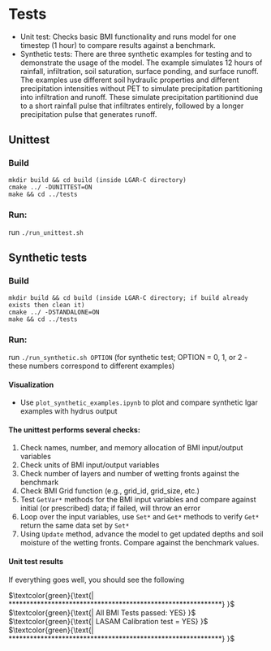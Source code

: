 # Tests
- Unit test: Checks basic BMI functionality and runs model for one timestep (1 hour) to compare results against a benchmark.
- Synthetic tests: There are three synthetic examples for testing and to demonstrate the usage of the model. The example simulates 12 hours of rainfall, infiltration, soil saturation, surface ponding, and surface runoff. The examples use different soil hydraulic properties and different precipitation intensities without PET to simulate precipitation partitioning into infiltration and runoff. These simulate precipitation partitionind due to a short rainfall pulse that infiltrates entirely, followed by a longer precipitation pulse that generates runoff.

## Unittest
### Build
```
mkdir build && cd build (inside LGAR-C directory)
cmake ../ -DUNITTEST=ON
make && cd ../tests
```

### Run:
run `./run_unittest.sh`

## Synthetic tests
### Build
```
mkdir build && cd build (inside LGAR-C directory; if build already exists then clean it)
cmake ../ -DSTANDALONE=ON
make && cd ../tests
```

### Run:
run `./run_synthetic.sh OPTION` (for synthetic test; OPTION = 0, 1, or 2 - these numbers correspond to different examples)


#### Visualization
  - Use `plot_synthetic_examples.ipynb` to plot and compare synthetic lgar examples with hydrus output

#### The unittest performs several checks:
  1. Check names, number, and memory allocation of BMI input/output variables
  2. Check units of BMI input/output variables
  3. Check number of layers and number of wetting fronts against the benchmark
  4. Check BMI Grid function (e.g., grid_id, grid_size, etc.)
  5. Test `GetVar*` methods for the BMI input variables and compare against initial (or prescribed) data; if failed, will throw an error
  6. Loop over the input variables, use `Set*` and `Get*` methods to verify `Get*` return the same data set by `Set*`
  7. Using `Update` method, advance the model to get updated depths and soil moisture of the wetting fronts. Compare against the benchmark values.

  #### Unit test results
  If everything goes well, you should see the following

  $\textcolor{green}{\text{| ************************************************************} }$ \
  $\textcolor{green}{\text{| All BMI Tests passed: YES} }$ \
  $\textcolor{green}{\text{| LASAM Calibration test = YES} }$ \
  $\textcolor{green}{\text{| ************************************************************} }$


